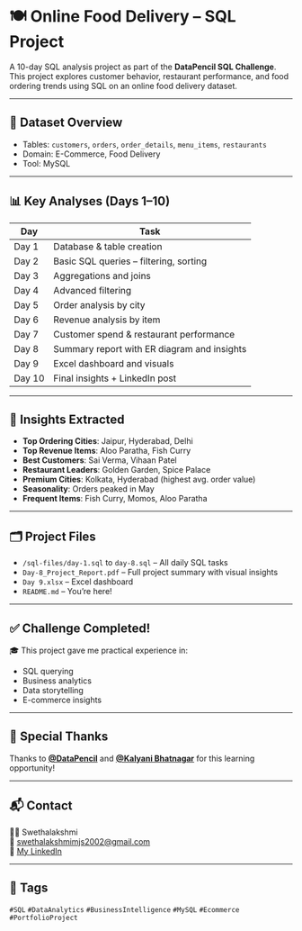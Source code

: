 # 🍽️ Online Food Delivery – SQL Project

A 10-day SQL analysis project as part of the **DataPencil SQL Challenge**.  
This project explores customer behavior, restaurant performance, and food ordering trends using SQL on an online food delivery dataset.

---

## 📁 Dataset Overview

- Tables: `customers`, `orders`, `order_details`, `menu_items`, `restaurants`
- Domain: E-Commerce, Food Delivery
- Tool: MySQL

---

## 📊 Key Analyses (Days 1–10)

| Day | Task |
|-----|------|
| Day 1 | Database & table creation |
| Day 2 | Basic SQL queries – filtering, sorting |
| Day 3 | Aggregations and joins |
| Day 4 | Advanced filtering |
| Day 5 | Order analysis by city |
| Day 6 | Revenue analysis by item |
| Day 7 | Customer spend & restaurant performance |
| Day 8 | Summary report with ER diagram and insights |
| Day 9 | Excel dashboard and visuals |
| Day 10 | Final insights + LinkedIn post |

---

## 📌 Insights Extracted

- **Top Ordering Cities**: Jaipur, Hyderabad, Delhi  
- **Top Revenue Items**: Aloo Paratha, Fish Curry  
- **Best Customers**: Sai Verma, Vihaan Patel  
- **Restaurant Leaders**: Golden Garden, Spice Palace  
- **Premium Cities**: Kolkata, Hyderabad (highest avg. order value)  
- **Seasonality**: Orders peaked in May  
- **Frequent Items**: Fish Curry, Momos, Aloo Paratha

---

## 🗂️ Project Files

- `/sql-files/day-1.sql` to `day-8.sql` – All daily SQL tasks
- `Day-8_Project_Report.pdf` – Full project summary with visual insights
- `Day 9.xlsx` – Excel dashboard
- `README.md` – You’re here!

---

## ✅ Challenge Completed!

🎓 This project gave me practical experience in:
- SQL querying
- Business analytics
- Data storytelling
- E-commerce insights

---

## 🙌 Special Thanks

Thanks to **[@DataPencil](https://www.linkedin.com/company/datapencil)** and **[@Kalyani Bhatnagar](https://www.linkedin.com/in/kalyani-bhatnagar/)** for this learning opportunity!

---

## 📬 Contact

👩‍💻 Swethalakshmi  
📧 swethalakshmimjs2002@gmail.com  
🔗 [My LinkedIn](https://www.linkedin.com/in/YOUR-LINKEDIN-USERNAME)

---

## 🔖 Tags

`#SQL` `#DataAnalytics` `#BusinessIntelligence` `#MySQL` `#Ecommerce` `#PortfolioProject`
